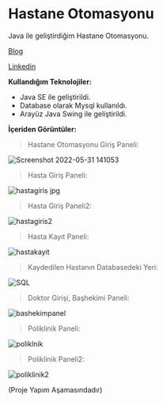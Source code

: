 # Hastane Otomasyonu

Java ile geliştirdiğim Hastane Otomasyonu.

[Blog](https://aybikedalbul.me/ "My blog")

[Linkedin](https://www.linkedin.com/in/aybikedalbul/ "My Linkedin")

 __Kullandığım Teknolojiler:__
 
* Java SE ile geliştirildi.
* Database olarak Mysql kullanıldı.
* Arayüz Java Swing ile geliştirildi. 



__İçeriden Görüntüler:__


> Hastane Otomasyonu Giriş Paneli:

![Screenshot 2022-05-31 141053](https://user-images.githubusercontent.com/100150878/171174538-af0f0cf6-98ef-43b6-a1a2-918d136be7cb.png)

> Hasta Giriş Paneli:


![hastagiris jpg](https://user-images.githubusercontent.com/100150878/171175040-e69067f1-1ac5-4e97-847f-dbe2ec11445c.png)

> Hasta Giriş Paneli2:


![hastagiris2](https://user-images.githubusercontent.com/100150878/171175202-02a48c8b-19c4-4250-a053-8bcfff40cb73.png)


> Hasta Kayıt Paneli:


![hastakayit](https://user-images.githubusercontent.com/100150878/171175927-9aa4636c-ce47-4b67-ad01-8d0ab8eab970.png)

> Kaydedilen Hastanın Databasedeki Yeri:


![SQL](https://user-images.githubusercontent.com/100150878/171177156-3d81ab8f-1441-490d-8d3a-938e752c37ce.png)


>  Doktor Girişi, Başhekimi Paneli:

![bashekimpanel](https://user-images.githubusercontent.com/100150878/171177536-8407cbc8-23da-4399-926f-3708bc9fbbf5.png)


> Poliklinik Paneli:
            
 ![poliklnik](https://user-images.githubusercontent.com/100150878/171178950-cd3be080-9ede-4693-b8b7-e028353ff8ba.png)

            
> Poliklinik Paneli2:



![poliklinik2](https://user-images.githubusercontent.com/100150878/171178967-0a60bab1-0feb-41ed-93de-487ceae47093.png)







(Proje Yapım Aşamasındadır)

